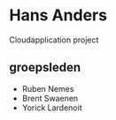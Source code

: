 # Hans Anders
Cloudapplication project

## groepsleden

* Ruben Nemes
* Brent Swaenen
* Yorick Lardenoit
